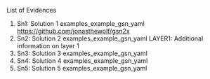 
List of Evidences

1. Sn1: Solution 1
   examples_example_gsn_yaml
   https://github.com/jonasthewolf/gsn2x
2. Sn2: Solution 2
   examples_example_gsn_yaml
   LAYER1: Additional information on layer 1
3. Sn3: Solution 3
   examples_example_gsn_yaml
4. Sn4: Solution 4
   examples_example_gsn_yaml
5. Sn5: Solution 5
   examples_example_gsn_yaml
